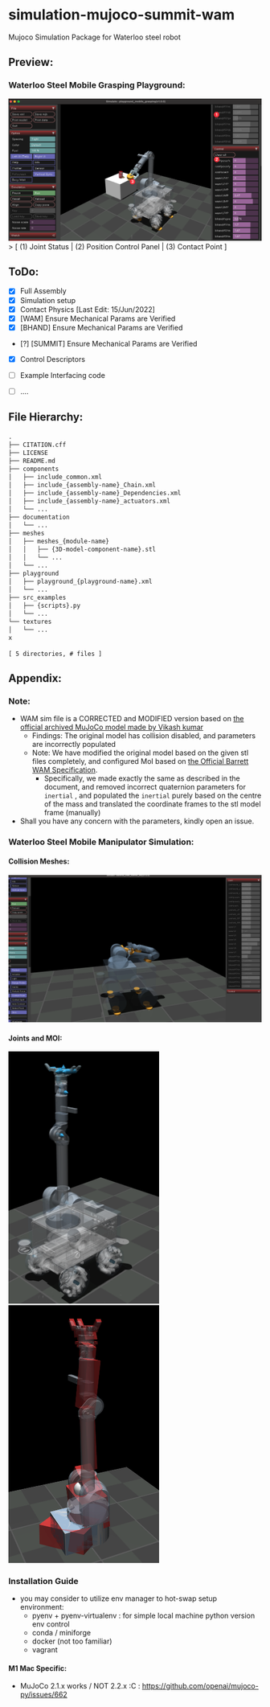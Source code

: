 # simulation-mujoco-summit-wam
Mujoco Simulation Package for Waterloo steel robot

## Preview:
### Waterloo Steel Mobile Grasping Playground:
<img src="./documentation/playground_mobile_grasping.png" alt="waterloo_steel" width="600"/>
> [ (1) Joint Status | (2) Position Control Panel | (3) Contact Point ]

## ToDo:
- [x] Full Assembly
- [x] Simulation setup
- [x] Contact Physics [Last Edit: 15/Jun/2022]
- [x] [WAM] Ensure Mechanical Params are Verified
- [x] [BHAND] Ensure Mechanical Params are Verified
- [?] [SUMMIT] Ensure Mechanical Params are Verified
- [x] Control Descriptors
- [ ] Example Interfacing code
- [ ] ....


## File Hierarchy:
```
.
├── CITATION.cff
├── LICENSE
├── README.md
├── components
│   ├── include_common.xml
│   ├── include_{assembly-name}_Chain.xml
│   ├── include_{assembly-name}_Dependencies.xml
│   ├── include_{assembly-name}_actuators.xml
│   └── ...
├── documentation
│   └── ...
├── meshes
│   ├── meshes_{module-name}
│   │   ├── {3D-model-component-name}.stl
│   │   └── ...
│   └── ...
├── playground
│   ├── playground_{playground-name}.xml
│   └── ...
├── src_examples
│   ├── {scripts}.py
│   └── ...
└── textures
│   └── ...
x

[ 5 directories, # files ]
```

## Appendix:
### Note:
- WAM sim file is a CORRECTED and MODIFIED version based on [the official archived MuJoCo model made by Vikash kumar](https://roboti.us/forum/index.php?resources/wam-and-barrett-hand.20/)
    - Findings: The original model has collision disabled, and parameters are incorrectly populated
    - Note: We have modified the original model based on the given stl files completely, and configured MoI based on [the Official Barrett WAM Specification](https://web.barrett.com/support/WAM_Documentation/WAM_InertialSpecifications_AC-02.pdf). 
        - Specifically, we made exactly the same as described in the document, and removed incorrect quaternion parameters for `inertial` , and populated the `inertial` purely based on the centre of the mass and translated the coordinate frames to the stl model frame (manually)
- Shall you have any concern with the parameters, kindly open an issue.

### Waterloo Steel Mobile Manipulator Simulation:
#### Collision Meshes:
<img src="./documentation/contact_physics_summit_wam_bhand.png" alt="waterloo_steel" width="600"/>

#### Joints and MOI:
<img src="./documentation/joints.png" alt="waterloo_steel" width="300"/>
<img src="./documentation/MoI.png" alt="waterloo_steel" width="300"/>


### Installation Guide
- you may consider to utilize env manager to hot-swap setup environment:
  - pyenv + pyenv-virtualenv : for simple local machine python version env control
  - conda / miniforge
  - docker (not too familiar)
  - vagrant
#### M1 Mac Specific:
- MuJoCo 2.1.x works / NOT 2.2.x :C : https://github.com/openai/mujoco-py/issues/662
